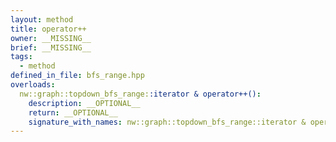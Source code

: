 ```yaml
---
layout: method
title: operator++
owner: __MISSING__
brief: __MISSING__
tags:
  - method
defined_in_file: bfs_range.hpp
overloads:
  nw::graph::topdown_bfs_range::iterator & operator++():
    description: __OPTIONAL__
    return: __OPTIONAL__
    signature_with_names: nw::graph::topdown_bfs_range::iterator & operator++()
---
```

